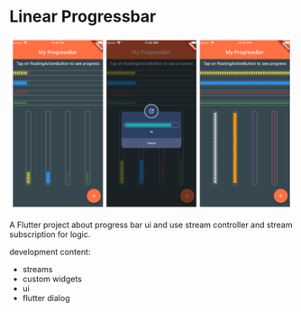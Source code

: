 # Linear Progressbar

![Project!](progress_bar.png)

A Flutter project about progress bar ui and use stream controller and stream subscription for logic.

development content:

- streams
- custom widgets
- ui
- flutter dialog